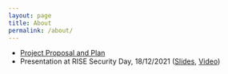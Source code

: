 ```yaml
---
layout: page
title: About
permalink: /about/
---
```


- [Project Proposal and Plan](../files/main.pdf)
- Presentation at RISE Security Day, 18/12/2021
  ([Slides](../files/assist-pres.pdf),
   [Video](https://www.youtube.com/watch?v=zks0plZUgIQ&list=PLqLiVcF3GKy3stjqYHbhDSsHNH9zpt-in&index=3))

